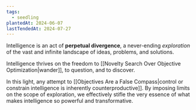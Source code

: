 ```yaml
---
tags:
  - seedling
plantedAt: 2024-06-07
lastTendedAt: 2024-07-27
---
```

Intelligence is an act of **perpetual divergence**, a never-ending *exploration* of the vast and infinite landscape of ideas, problems, and solutions.

Intelligence thrives on the freedom to [[Novelty Search Over Objective Optimization|wander]], to question, and to discover.

In this light, any attempt to [[Objectives Are a False Compass|control or constrain intelligence is inherently counterproductive]]. By imposing limits on the scope of exploration, we effectively stifle the very essence of what makes intelligence so powerful and transformative.
